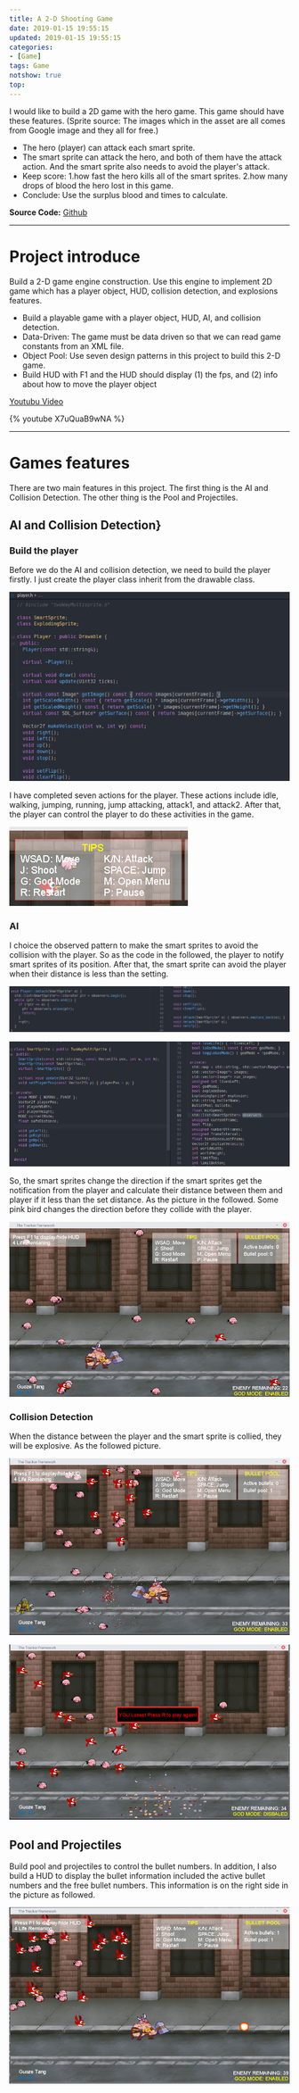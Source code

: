```yaml
---
title: A 2-D Shooting Game
date: 2019-01-15 19:55:15
updated: 2019-01-15 19:55:15
categories: 
- [Game]
tags: Game
notshow: true
top:
---
```


I would like to build a 2D game with the hero game. This game should have these features. (Sprite source: The images which in the asset are all comes from Google image and they all for free.)

* The hero (player) can attack each smart sprite. 
* The smart sprite can attack the hero, and both of them have the attack action. And the smart sprite also needs to avoid the player's attack.
* Keep score: 1.how fast the hero kills all of the smart sprites. 2.how many drops of blood the hero lost in this game.
* Conclude: Use the surplus blood and times to calculate.

**Source Code:** [Github](https://github.com/guozetang/2D-Game-Lodmani)

<!-- more -->

------------

# Project introduce

Build a 2-D game engine construction. Use this engine to implement 2D game which has a player object, HUD, collision detection, and explosions features.

* Build a playable game with a player object, HUD, AI, and collision detection.
* Data-Driven: The game must be data driven so that we can read game constants from an XML file.
* Object Pool: Use seven design patterns in this project to build this 2-D game.
* Build HUD with F1 and the HUD should display (1) the fps, and (2) info about how to move the player object

[Youtubu Video](https://youtu.be/X7uQuaB9wNA)

{% youtube X7uQuaB9wNA %}

------------

# Games features

There are two main features in this project. The first thing is the AI and Collision Detection. The other thing is the Pool and Projectiles.

## AI and Collision Detection}

### Build the player

Before we do the AI and collision detection, we need to build the player firstly. I just create the player class inherit from the drawable class. 

![](/images/projects/2dgame/2019-01-10-17-39-34.png)

I have completed seven actions for the player. These actions include idle, walking, jumping, running, jump attacking, attack1, and attack2. After that, the player can control the player to do these activities in the game.

![](/images/projects/2dgame/2019-01-10-17-37-29.png)

### AI

I choice the observed pattern to make the smart sprites to avoid the collision with the player. So as the code in the followed, the player to notify smart sprites of its position. After that, the smart sprite can avoid the player when their distance is less than the setting.

![](/images/projects/2dgame/2019-01-10-17-40-34.png)

![](/images/projects/2dgame/2019-01-10-17-40-43.png)

So, the smart sprites change the direction if the smart sprites get the notification from the player and calculate their distance between them and player if it less than the set distance. As the picture in the followed. Some pink bird changes the direction before they collide with the player.

![](/images/projects/2dgame/2019-01-10-17-41-02.png)

### Collision Detection

When the distance between the player and the smart sprite is collied, they will be explosive. As the followed picture.

![](/images/projects/2dgame/2019-01-10-17-41-27.png)

![](/images/projects/2dgame/2019-01-10-17-41-41.png)

## Pool and Projectiles

Build pool and projectiles to control the bullet numbers. In addition, I also build a HUD to display the bullet information included the active bullet numbers and the free bullet numbers. This information is on the right side in the picture as followed.

![](/images/projects/2dgame/2019-01-10-17-41-55.png)
